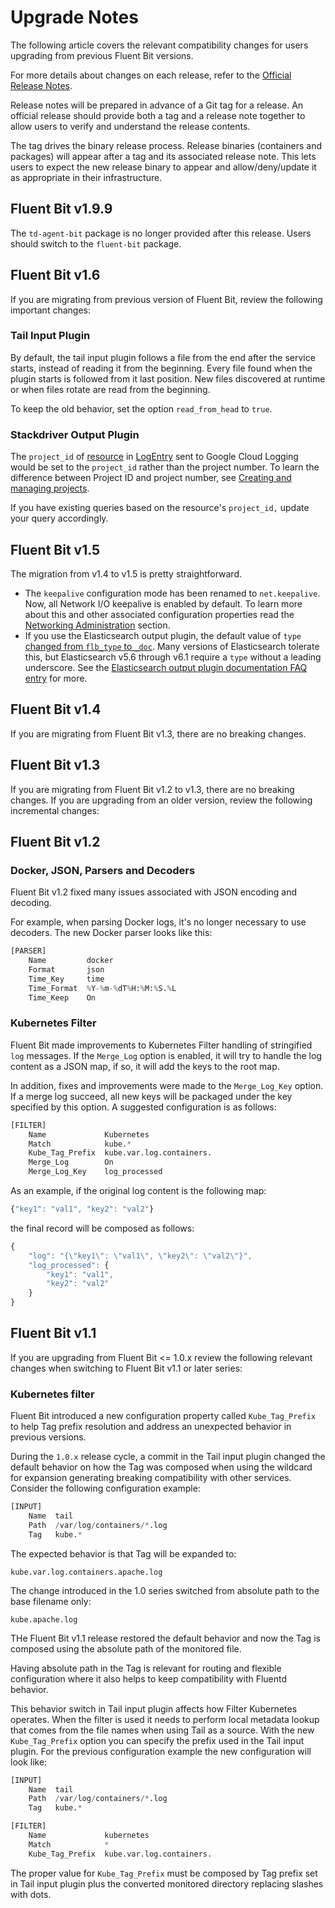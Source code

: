 # Upgrade Notes

The following article covers the relevant compatibility changes for users upgrading
from previous Fluent Bit versions.

For more details about changes on each release, refer to the
[Official Release Notes](https://fluentbit.io/announcements/).

Release notes will be prepared in advance of a Git tag for a release. An official
release should provide both a tag and a release note together to allow users to
verify and understand the release contents.

The tag drives the binary release process. Release binaries (containers and packages)
will appear after a tag and its associated release note. This lets users to expect
the new release binary to appear and allow/deny/update it as appropriate in their
infrastructure.

## Fluent Bit v1.9.9

The `td-agent-bit` package is no longer provided after this release.
Users should switch to the `fluent-bit` package.

## Fluent Bit v1.6

If you are migrating from previous version of Fluent Bit, review the following
important changes:

### Tail Input Plugin

By default, the tail input plugin follows a file from the end after the service starts,
instead of reading it from the beginning. Every file found when the plugin starts is
followed from it last position. New files discovered at runtime or when files rotate
are read from the beginning.

To keep the old behavior, set the option `read_from_head` to `true`.

### Stackdriver Output Plugin

The `project_id` of
[resource](https://cloud.google.com/logging/docs/reference/v2/rest/v2/MonitoredResource)
in [LogEntry](https://cloud.google.com/logging/docs/reference/v2/rest/v2/LogEntry)
sent to Google Cloud Logging would be set to the `project_id` rather than the project
number. To learn the difference between Project ID and project number, see
[Creating and managing projects](https://cloud.google.com/resource-manager/docs/creating-managing-projects#before_you_begin).

If you have existing queries based on the resource's `project_id,` update your query accordingly.

## Fluent Bit v1.5

The migration from v1.4 to v1.5 is pretty straightforward.

- The `keepalive` configuration mode has been renamed to `net.keepalive`. Now,
  all Network I/O keepalive is enabled by default. To learn more about this and other
  associated configuration properties read the
  [Networking Administration](https://docs.fluentbit.io/manual/administration/networking#tcp-keepalive)
  section.
- If you use the Elasticsearch output plugin, the default value of `type`
  [changed from `flb_type` to `_doc`](https://github.com/fluent/fluent-bit/commit/04ed3d8104ca8a2f491453777ae6e38e5377817e#diff-c9ae115d3acaceac5efb949edbb21196).
  Many versions of Elasticsearch tolerate this, but Elasticsearch v5.6 through v6.1
  require a `type` without a leading underscore. See the
  [Elasticsearch output plugin documentation FAQ entry](https://docs.fluentbit.io/manual/pipeline/outputs/elasticsearch#faq-underscore) for more.

## Fluent Bit v1.4

If you are migrating from Fluent Bit v1.3, there are no breaking changes.

## Fluent Bit v1.3

If you are migrating from Fluent Bit v1.2 to v1.3, there are no breaking changes.
If you are upgrading from an older version, review the following incremental changes:

## Fluent Bit v1.2

### Docker, JSON, Parsers and Decoders

Fluent Bit v1.2 fixed many issues associated with JSON encoding and decoding.

For example, when parsing Docker logs, it's no longer necessary to use decoders. The
new Docker parser looks like this:

```python
[PARSER]
    Name         docker
    Format       json
    Time_Key     time
    Time_Format  %Y-%m-%dT%H:%M:%S.%L
    Time_Keep    On
```

### Kubernetes Filter

Fluent Bit made improvements to Kubernetes Filter handling of stringified `log`
messages. If the `Merge_Log` option is enabled, it will try to handle the log content
as a JSON map, if so, it will add the keys to the root map.

In addition, fixes and improvements were made to the  `Merge_Log_Key` option. If a
merge log succeed, all new keys will be packaged under the key specified by this
option. A suggested configuration is as follows:

```python
[FILTER]
    Name             Kubernetes
    Match            kube.*
    Kube_Tag_Prefix  kube.var.log.containers.
    Merge_Log        On
    Merge_Log_Key    log_processed
```

As an example, if the original log content is the following map:

```javascript
{"key1": "val1", "key2": "val2"}
```

the final record will be composed as follows:

```javascript
{
    "log": "{\"key1\": \"val1\", \"key2\": \"val2\"}",
    "log_processed": {
        "key1": "val1",
        "key2": "val2"
    }
}
```

## Fluent Bit v1.1

If you are upgrading from Fluent Bit &lt;= 1.0.x review the following relevant
changes when switching to Fluent Bit v1.1 or later series:

### Kubernetes filter

Fluent Bit introduced a new configuration property called `Kube_Tag_Prefix` to help
Tag prefix resolution and address an unexpected behavior in previous versions.

During the `1.0.x` release cycle, a commit in the Tail input plugin changed the
default behavior on how the Tag was composed when using the wildcard for expansion
generating breaking compatibility with other services. Consider the following
configuration example:

```python
[INPUT]
    Name  tail
    Path  /var/log/containers/*.log
    Tag   kube.*
```

The expected behavior is that Tag will be expanded to:

```text
kube.var.log.containers.apache.log
```

The change introduced in the 1.0 series switched from absolute path to the base
filename only:

```text
kube.apache.log
```

THe Fluent Bit v1.1 release restored the default behavior and now the Tag is
composed using the absolute path of the monitored file.

Having absolute path in the Tag is relevant for routing and flexible configuration
where it also helps to keep compatibility with Fluentd behavior.

This behavior switch in Tail input plugin affects how Filter Kubernetes operates.
When the filter is used it needs to perform local metadata lookup that comes from the
file names when using Tail as a source. With the new `Kube_Tag_Prefix` option
you can specify the prefix used in the Tail input plugin. For the previous configuration
example the new configuration will look like:

```python
[INPUT]
    Name  tail
    Path  /var/log/containers/*.log
    Tag   kube.*

[FILTER]
    Name             kubernetes
    Match            *
    Kube_Tag_Prefix  kube.var.log.containers.
```

The proper value for `Kube_Tag_Prefix` must be composed by Tag prefix set in Tail
input plugin plus the converted monitored directory replacing slashes with dots.
